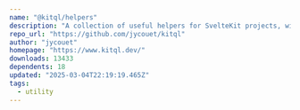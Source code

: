 ```yaml
---
name: "@kitql/helpers"
description: "A collection of useful helpers for SvelteKit projects, with zero dependencies."
repo_url: "https://github.com/jycouet/kitql"
author: "jycouet"
homepage: "https://www.kitql.dev/"
downloads: 13433
dependents: 18
updated: "2025-03-04T22:19:19.465Z"
tags: 
  - utility
---
```

